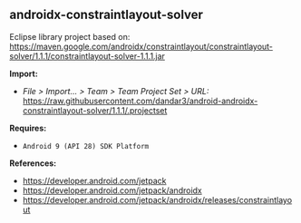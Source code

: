 ## androidx-constraintlayout-solver

Eclipse library project based on:<br/>
https://maven.google.com/androidx/constraintlayout/constraintlayout-solver/1.1.1/constraintlayout-solver-1.1.1.jar

**Import:**
- _File > Import... > Team > Team Project Set > URL:_<br/>
  https://raw.githubusercontent.com/dandar3/android-androidx-constraintlayout-solver/1.1.1/.projectset

**Requires:**
- `Android 9 (API 28) SDK Platform`

**References:**
- https://developer.android.com/jetpack
- https://developer.android.com/jetpack/androidx
- https://developer.android.com/jetpack/androidx/releases/constraintlayout